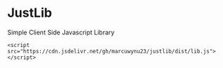 # JustLib
Simple Client Side Javascript Library
```
<script src="https://cdn.jsdelivr.net/gh/marcuwynu23/justlib/dist/lib.js"></script>
```
